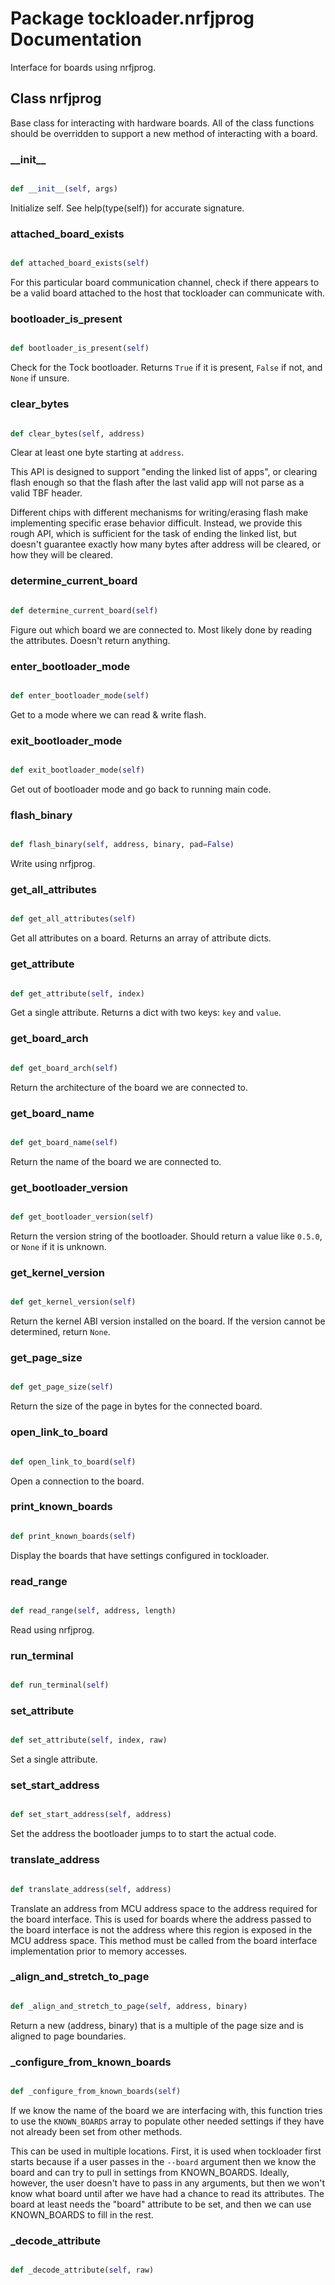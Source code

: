 # Package tockloader.nrfjprog Documentation


Interface for boards using nrfjprog.

## Class nrfjprog
Base class for interacting with hardware boards. All of the class functions
should be overridden to support a new method of interacting with a board.
### \_\_init\_\_
```py

def __init__(self, args)

```



Initialize self.  See help(type(self)) for accurate signature.


### attached\_board\_exists
```py

def attached_board_exists(self)

```



For this particular board communication channel, check if there appears
to be a valid board attached to the host that tockloader can communicate
with.


### bootloader\_is\_present
```py

def bootloader_is_present(self)

```



Check for the Tock bootloader. Returns `True` if it is present, `False`
if not, and `None` if unsure.


### clear\_bytes
```py

def clear_bytes(self, address)

```



Clear at least one byte starting at `address`.

This API is designed to support "ending the linked list of apps", or
clearing flash enough so that the flash after the last valid app will
not parse as a valid TBF header.

Different chips with different mechanisms for writing/erasing flash make
implementing specific erase behavior difficult. Instead, we provide this
rough API, which is sufficient for the task of ending the linked list,
but doesn't guarantee exactly how many bytes after address will be
cleared, or how they will be cleared.


### determine\_current\_board
```py

def determine_current_board(self)

```



Figure out which board we are connected to. Most likely done by reading
the attributes. Doesn't return anything.


### enter\_bootloader\_mode
```py

def enter_bootloader_mode(self)

```



Get to a mode where we can read & write flash.


### exit\_bootloader\_mode
```py

def exit_bootloader_mode(self)

```



Get out of bootloader mode and go back to running main code.


### flash\_binary
```py

def flash_binary(self, address, binary, pad=False)

```



Write using nrfjprog.


### get\_all\_attributes
```py

def get_all_attributes(self)

```



Get all attributes on a board. Returns an array of attribute dicts.


### get\_attribute
```py

def get_attribute(self, index)

```



Get a single attribute. Returns a dict with two keys: `key` and `value`.


### get\_board\_arch
```py

def get_board_arch(self)

```



Return the architecture of the board we are connected to.


### get\_board\_name
```py

def get_board_name(self)

```



Return the name of the board we are connected to.


### get\_bootloader\_version
```py

def get_bootloader_version(self)

```



Return the version string of the bootloader. Should return a value
like `0.5.0`, or `None` if it is unknown.


### get\_kernel\_version
```py

def get_kernel_version(self)

```



Return the kernel ABI version installed on the board. If the version
cannot be determined, return `None`.


### get\_page\_size
```py

def get_page_size(self)

```



Return the size of the page in bytes for the connected board.


### open\_link\_to\_board
```py

def open_link_to_board(self)

```



Open a connection to the board.


### print\_known\_boards
```py

def print_known_boards(self)

```



Display the boards that have settings configured in tockloader.


### read\_range
```py

def read_range(self, address, length)

```



Read using nrfjprog.


### run\_terminal
```py

def run_terminal(self)

```



### set\_attribute
```py

def set_attribute(self, index, raw)

```



Set a single attribute.


### set\_start\_address
```py

def set_start_address(self, address)

```



Set the address the bootloader jumps to to start the actual code.


### translate\_address
```py

def translate_address(self, address)

```



Translate an address from MCU address space to the address required for
the board interface. This is used for boards where the address passed to
the board interface is not the address where this region is exposed in
the MCU address space. This method must be called from the board
interface implementation prior to memory accesses.


### \_align\_and\_stretch\_to\_page
```py

def _align_and_stretch_to_page(self, address, binary)

```



Return a new (address, binary) that is a multiple of the page size
and is aligned to page boundaries.


### \_configure\_from\_known\_boards
```py

def _configure_from_known_boards(self)

```



If we know the name of the board we are interfacing with, this function
tries to use the `KNOWN_BOARDS` array to populate other needed settings
if they have not already been set from other methods.

This can be used in multiple locations. First, it is used when
tockloader first starts because if a user passes in the `--board`
argument then we know the board and can try to pull in settings from
KNOWN_BOARDS. Ideally, however, the user doesn't have to pass in any
arguments, but then we won't know what board until after we have had a
chance to read its attributes. The board at least needs the "board"
attribute to be set, and then we can use KNOWN_BOARDS to fill in the
rest.


### \_decode\_attribute
```py

def _decode_attribute(self, raw)

```




